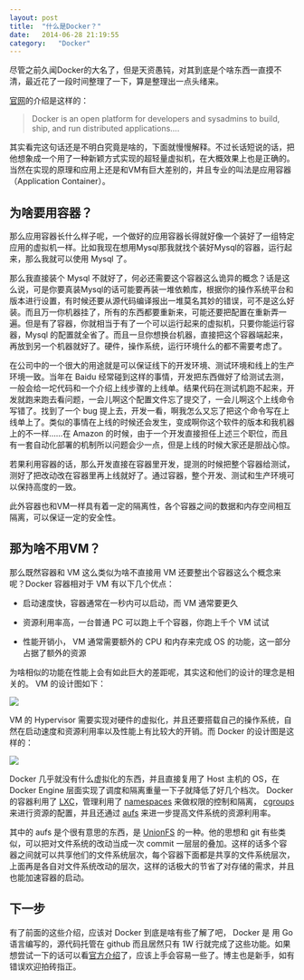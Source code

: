 ```yaml
---
layout:	post
title:	"什么是Docker？"
date:	2014-06-28 21:19:55
category:	"Docker"
---
```


尽管之前久闻Docker的大名了，但是天资愚钝，对其到底是个啥东西一直摸不清，最近花了一段时间整理了一下，算是整理出一点头绪来。

[官网](http://www.docker.com/whatisdocker/)的介绍是这样的：


> Docker is an open platform for developers and sysadmins to build, ship, and run distributed applications....

其实看完这句话还是不明白究竟是啥的，下面就慢慢解释。不过长话短说的话，把他想象成一个用了一种新颖方式实现的超轻量虚拟机，在大概效果上也是正确的。当然在实现的原理和应用上还是和VM有巨大差别的，并且专业的叫法是应用容器（Application Container）。

## 为啥要用容器？ ##

那么应用容器长什么样子呢，一个做好的应用容器长得就好像一个装好了一组特定应用的虚拟机一样。比如我现在想用Mysql那我就找个装好Mysql的容器，运行起来，那么我就可以使用 Mysql 了。

那么我直接装个 Mysql 不就好了，何必还需要这个容器这么诡异的概念？话是这么说，可是你要真装Mysql的话可能要再装一堆依赖库，根据你的操作系统平台和版本进行设置，有时候还要从源代码编译报出一堆莫名其妙的错误，可不是这么好装。而且万一你机器挂了，所有的东西都要重新来，可能还要把配置在重新弄一遍。但是有了容器，你就相当于有了一个可以运行起来的虚拟机，只要你能运行容器，Mysql 的配置就全省了。而且一旦你想换台机器，直接把这个容器端起来，再放到另一个机器就好了。硬件，操作系统，运行环境什么的都不需要考虑了。

在公司中的一个很大的用途就是可以保证线下的开发环境、测试环境和线上的生产环境一致。当年在 Baidu 经常碰到这样的事情，开发把东西做好了给测试去测，一般会给一坨代码和一个介绍上线步骤的上线单。结果代码在测试机跑不起来，开发就跑来跑去看问题，一会儿啊这个配置文件忘了提交了，一会儿啊这个上线命令写错了。找到了一个 bug 提上去，开发一看，啊我怎么又忘了把这个命令写在上线单上了。类似的事情在上线的时候还会发生，变成啊你这个软件的版本和我机器上的不一样……在 Amazon 的时候，由于一个开发直接担任上述三个职位，而且有一套自动化部署的机制所以问题会少一点，但是上线的时候大家还是胆战心惊。

若果利用容器的话，那么开发直接在容器里开发，提测的时候把整个容器给测试，测好了把改动改在容器里再上线就好了。通过容器，整个开发、测试和生产环境可以保持高度的一致。

此外容器也和VM一样具有着一定的隔离性，各个容器之间的数据和内存空间相互隔离，可以保证一定的安全性。

## 那为啥不用VM？ ##

那么既然容器和 VM 这么类似为啥不直接用 VM 还要整出个容器这么个概念来呢？Docker 容器相对于 VM 有以下几个优点：

- 启动速度快，容器通常在一秒内可以启动，而 VM 通常要更久

- 资源利用率高，一台普通 PC 可以跑上千个容器，你跑上千个 VM 试试

- 性能开销小， VM 通常需要额外的 CPU 和内存来完成 OS 的功能，这一部分占据了额外的资源

为啥相似的功能在性能上会有如此巨大的差距呢，其实这和他们的设计的理念是相关的。 VM 的设计图如下：

![](http://oilbeater.qiniudn.com/vm.jpg)

VM 的 Hypervisor 需要实现对硬件的虚拟化，并且还要搭载自己的操作系统，自然在启动速度和资源利用率以及性能上有比较大的开销。而 Docker 的设计图是这样的：

![](http://oilbeater.qiniudn.com/docker.jpg)

Docker 几乎就没有什么虚拟化的东西，并且直接复用了 Host 主机的 OS，在 Docker Engine 层面实现了调度和隔离重量一下子就降低了好几个档次。 Docker 的容器利用了 [LXC](https://linuxcontainers.org/)，管理利用了 [namespaces](http://blog.dotcloud.com/under-the-hood-linux-kernels-on-dotcloud-part) 来做权限的控制和隔离， [cgroups](http://blog.dotcloud.com/kernel-secrets-from-the-paas-garage-part-24-c) 来进行资源的配置，并且还通过 [aufs](http://blog.dotcloud.com/kernel-secrets-from-the-paas-garage-part-34-a) 来进一步提高文件系统的资源利用率。

其中的 aufs 是个很有意思的东西，是 [UnionFS](http://en.wikipedia.org/wiki/Unionfs) 的一种。他的思想和 git 有些类似，可以把对文件系统的改动当成一次 commit 一层层的叠加。这样的话多个容器之间就可以共享他们的文件系统层次，每个容器下面都是共享的文件系统层次，上面再是各自对文件系统改动的层次，这样的话极大的节省了对存储的需求，并且也能加速容器的启动。

## 下一步 ##

有了前面的这些介绍，应该对 Docker 到底是啥有些了解了吧， Docker 是 用 Go 语言编写的，源代码托管在 github 而且居然只有 1W 行就完成了这些功能。如果想尝试一下的话可以看[官方介绍](https://docs.docker.com/introduction/understanding-docker/)了，应该上手会容易一些了。博主也是新手，如有错误欢迎拍砖指正。
